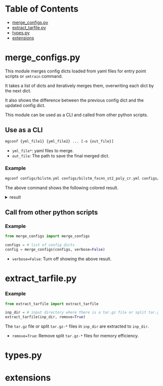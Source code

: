 # Table of Contents

- [merge_configs.py](#merge_configs.py)
- [extract_tarfile.py](#extract_tarfile.py)
- [types.py](#types.py)
- [extensions](./extensions)

# merge_configs.py

This module merges config dicts loaded from yaml files for entry point scripts or `smtrain` command.

It takes a list of dicts and iteratively merges them, overwriting each dict by the next dict.

It also shows the difference between the previous config dict and the updated config dict.

This module can be used as a CLI and called from other python scripts.

## Use as a CLI

```sh
mgconf {yml_file1} {yml_file2} ... [-o {out_file}]
```

- `yml_file*`: yaml files to merge.
- `out_file`: The path to save the final merged dict.

### Example

```sh
mgconf configs/bilstm.yml configs/bilstm_fxcnn_st2_poly_cr.yml configs/bilstm_s2s_st2_poly_cr.yml 
```

The above command shows the following colored result.

<details>
<summary>result</summary>

```
--- previous config

+++ ~/bilstm-chainer/configs/bilstm_fxcnn_st2_poly_cr.yml

@@ -1,16 +1,25 @@

 batch_size: 8
 config_model:
   cnn_weight_filename: pretrained_inception_v3
+  config_img_embed:
+    cnn_weight_file: ../models/pretrained_inception_v3
+  config_rnn:
+    dropout_ratio: 0.3
+    n_layers: 2
   emb_size: 512
   init_scale: 0.08
   l2_normalize: false
   rnn_dropout_ratio: 0.3
   rnn_n_stacked: 1
   use_eos: true
-fix_cnn: false
+fix_cnn: true
 fix_fc: false
 init_lr: 0.2
 json_filename_train: train_no_dup.json
 json_filename_valid: valid_no_dup.json
-keep_aspect: false
+json_files_train:
+- ../data/shared/MarylandPolyvore/label/train_cr_my.json
+json_files_valid:
+- ../data/shared/MarylandPolyvore/label/valid_cr_my.json
+keep_aspect: true
 lr_schedule: exponential

================================================================================================

--- previous config

+++ ~/bilstm-chainer/configs/bilstm_s2s_st2_poly_cr.yml

@@ -12,8 +12,10 @@

   rnn_dropout_ratio: 0.3
   rnn_n_stacked: 1
   use_eos: true
+  weight_file_siamese: ../models/siamese_hinge_dot_m1870/weight_iter_000004400
+  yml_file_siamese: ../params/siamese_hinge_dot_m1870.yml
 fix_cnn: true
-fix_fc: false
+fix_fc: true
 init_lr: 0.2
 json_filename_train: train_no_dup.json
 json_filename_valid: valid_no_dup.json

================================================================================================

--- ~/bilstm-chainer/configs/bilstm.yml

+++ FINALE CONFIG

@@ -1,16 +1,27 @@

 batch_size: 8
 config_model:
   cnn_weight_filename: pretrained_inception_v3
+  config_img_embed:
+    cnn_weight_file: ../models/pretrained_inception_v3
+  config_rnn:
+    dropout_ratio: 0.3
+    n_layers: 2
   emb_size: 512
   init_scale: 0.08
   l2_normalize: false
   rnn_dropout_ratio: 0.3
   rnn_n_stacked: 1
   use_eos: true
-fix_cnn: false
-fix_fc: false
+  weight_file_siamese: ../models/siamese_hinge_dot_m1870/weight_iter_000004400
+  yml_file_siamese: ../params/siamese_hinge_dot_m1870.yml
+fix_cnn: true
+fix_fc: true
 init_lr: 0.2
 json_filename_train: train_no_dup.json
 json_filename_valid: valid_no_dup.json
-keep_aspect: false
+json_files_train:
+- ../data/shared/MarylandPolyvore/label/train_cr_my.json
+json_files_valid:
+- ../data/shared/MarylandPolyvore/label/valid_cr_my.json
+keep_aspect: true
 lr_schedule: exponential

```

</details>


## Call from other python scripts

### Example

```py
from merge_configs import merge_configs

configs = # list of config dicts
config = merge_configs(configs, verbose=False)
```

- `verbose=False`: Turn off showing the above result.

# extract_tarfile.py

### Example

```py
from extract_tarfile import extract_tarfile

inp_dir = # input directory where there is a tar.gz file or split tar.gz-* files.
extract_tarfile(inp_dir, remove=True)
```

The `tar.gz` file or split `tar.gz-*` files in `inp_dir` are extracted to `inp_dir`.

- `remove=True`: Remove split `tar.gz-*` files for memory efficiency.

# types.py

# extensions